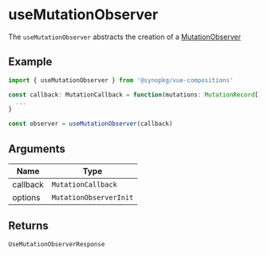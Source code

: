 # useMutationObserver
The `useMutationObserver` abstracts the creation of a [MutationObserver](https://developer.mozilla.org/en-US/docs/Web/API/MutationObserver) 

## Example
```typescript
import { useMutationObserver } from '@synopkg/vue-compositions'

const callback: MutationCallback = function(mutations: MutationRecord[], observer: MutationObserver) {
  ...
}

const observer = useMutationObserver(callback)

```

## Arguments
| Name     | Type                        |
|----------|-----------------------------|
| callback | `MutationCallback` |
| options | `MutationObserverInit` |

## Returns
`UseMutationObserverResponse`
